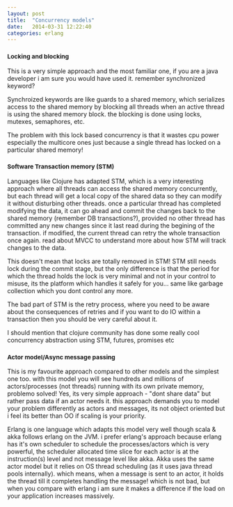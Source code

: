 ```yaml
---
layout: post
title:  "Concurrency models"
date:   2014-03-31 12:22:40
categories: erlang
---
```


<h3><small>Locking and blocking </small></h3>
This is a very simple approach and the most familiar one, if you are a java developer i am sure you would have used it. remember synchronized keyword?

Synchroized keywords are like guards to a shared memory, which serializes access to the shared memory by blocking all threads when an active thread is using the shared memory block. the blocking is done using locks, mutexes, semaphores, etc.

The problem with this lock based concurrency is that it wastes cpu power especially the multicore ones just because a single thread has locked on a particular shared memory! 


<h3><small>Software Transaction memory (STM)</small></h3>

Languages like Clojure has adapted STM, which is a very interesting approach where all threads can access the shared memory concurrently, but each thread will get a local copy of the shared data so they can modify it without disturbing other threads.
once a particular thread has completed modifying the data, it can go ahead and commit the changes back to the shared memory (remember DB transactions?), provided no other thread has committed any new changes since it last read during the begining of the transaction. if modified, the current thread can retry the whole transaction once again. read about MVCC to understand more about how STM will track changes to the data.

This doesn't mean that locks are totally removed in STM! STM still needs lock during the commit stage, but the only difference is that the period for which the thread holds the lock is very minimal and not in your control to misuse, its the platform which handles it safely for you... same like garbage collection which you dont control any more.

The bad part of STM is the retry process, where you need to be aware about the consequences of retries and if you want to do IO within a transaction then you should be very careful about it.

I should mention that clojure community has done some really cool concurrency abstraction using STM, futures, promises etc 

<h3><small>Actor model/Async message passing</small></h3>

This is my favourite approach compared to other models and the simplest one too. with this model you will see hundreds and millions of actors/processes (not threads) running with its own private memory, problemo solved! 
Yes, its very simple approach - "dont share data" but rather pass data if an actor needs it. this approach demands you to model your problem differently as actors and messages, its not object oriented but i feel its better than OO if scaling is your priority. 

Erlang is one language which adapts this model very well though scala & akka follows erlang on the JVM. i prefer erlang's approach because erlang has it's own scheduler to schedule the processes/actors which is very powerful, the scheduler allocated time slice for each actor is at the instruction(s) level and not message level like akka. 
Akka uses the same actor model but it relies on OS thread scheduling (as it uses java thread pools internally). which means, when a message is sent to an actor, it holds the thread till it completes handling the message! which is not bad, but when you compare with erlang i am sure it makes a difference if the load on your application increases massively.